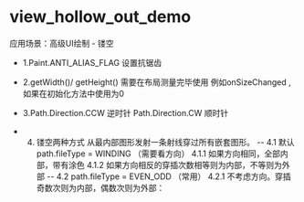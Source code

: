 # view_hollow_out_demo

应用场景：高级UI绘制 - 镂空

- 1.Paint.ANTI_ALIAS_FLAG 设置抗锯齿

- 2.getWidth()/ getHeight() 需要在布局测量完毕使用 例如onSizeChanged ,如果在初始化方法中使用为0

- 3.Path.Direction.CCW 逆时针 Path.Direction.CW 顺时针

- 4. 镂空两种方式
    从最内部图形发射一条射线穿过所有嵌套图形。
    -- 4.1  默认path.fileType = WINDING  （需要看方向）
        4.1.1 如果方向相同，全部内部，带有涂色
        4.1.2 如果方向相反的穿插次数相等则为内部，不等则为外部
    -- 4.2 path.fileType = EVEN_ODD （常用）
        4.2.1 不考虑方向。穿插奇数次则为内部，偶数次则为外部：